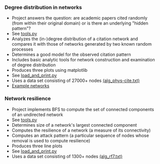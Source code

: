 ### Degree distribution in networks

+ Project answers the question: are academic papers cited randomly (from within their original domain) or is there an underlying "hidden pattern"?
+ See [tools.py](degree%20distribution/tools.py)
+ Analyzes the (in-)degree distribution of a citation network and compares it with those of networks generated by two known random processes
+ Determines a good model for the observed citation pattern
+ Includes basic analytic tools for network construction and examination of degree distribution
+ Produces three plots using matplotlib
+ See [load_and_print.py](degree%20distribution/load_and_print.py)
+ Uses a data set consisting of 27000+ nodes [(alg_phys-cite.txt)](degree%20distribution/alg_phys-cite.txt)
+ [Example networks](degree%20distribution/example_graphs.txt)

### Network resilience

+ Project implements BFS to compute the set of connected components of an undirected network
+ See [tools.py](graph%20resilience/tools.py)
+ Determines size of a network's largest connected component
+ Computes the resilience of a network (a measure of its connectivity)
+ Computes an attack pattern (a particular sequence of nodes whose removal is used to compute resilience)
+ Produces three line plots
+ See [load_and_print.py](graph%20resilience/load_and_print.py)
+ Uses a data set  consisting of 1300+ nodes [(alg_rf7.txt)](graph%20resilience/alg_rf7.txt)
